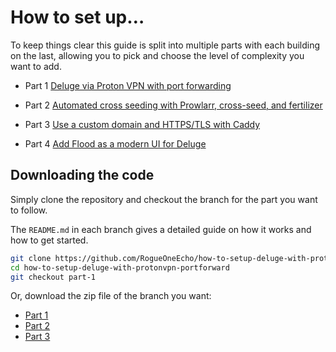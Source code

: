 # How to set up…

To keep things clear this guide is split into multiple parts with each building on the last, allowing you to pick and choose the level of complexity you want to add.

- Part 1 [Deluge via Proton VPN with port forwarding](https://github.com/RogueOneEcho/how-to-setup-deluge-with-protonvpn-portforward/tree/part-1)

- Part 2 [Automated cross seeding with Prowlarr, cross-seed, and fertilizer](https://github.com/RogueOneEcho/how-to-setup-deluge-with-protonvpn-portforward/tree/part-2)

- Part 3 [Use a custom domain and HTTPS/TLS with Caddy](https://github.com/RogueOneEcho/how-to-setup-deluge-with-protonvpn-portforward/tree/part-3)

- Part 4 [Add Flood as a modern UI for Deluge](https://github.com/RogueOneEcho/how-to-setup-deluge-with-protonvpn-portforward/tree/part-4)

## Downloading the code

Simply clone the repository and checkout the branch for the part you want to follow.

The `README.md` in each branch gives a detailed guide on how it works and how to get started.

```bash
git clone https://github.com/RogueOneEcho/how-to-setup-deluge-with-protonvpn-portforward.git
cd how-to-setup-deluge-with-protonvpn-portforward
git checkout part-1
```

Or, download the zip file of the branch you want:

- [Part 1](https://github.com/RogueOneEcho/how-to-setup-deluge-with-protonvpn-portforward/archive/refs/heads/part-1.zip)
- [Part 2](https://github.com/RogueOneEcho/how-to-setup-deluge-with-protonvpn-portforward/archive/refs/heads/part-2.zip)
- [Part 3](https://github.com/RogueOneEcho/how-to-setup-deluge-with-protonvpn-portforward/archive/refs/heads/part-3.zip)
